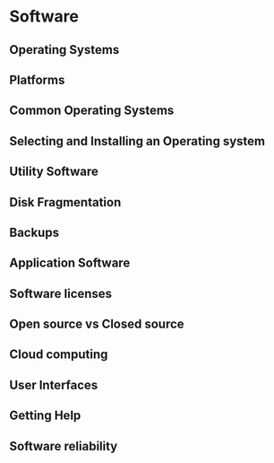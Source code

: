 # Software

## Operating Systems
## Platforms
## Common Operating Systems
## Selecting and Installing an Operating system
## Utility Software
## Disk Fragmentation
## Backups
## Application Software
## Software licenses
## Open source vs Closed source
## Cloud computing
## User Interfaces
## Getting Help
## Software reliability

